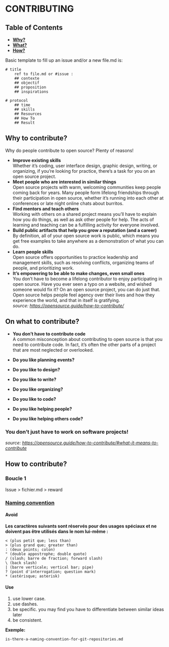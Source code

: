 # CONTRIBUTING

## Table of Contents
- [**Why?**](https://github.com/openfab-lab/openfab/blob/master/CONTRIBUTING.md#why-to-contribute)
- [**What?**](https://github.com/openfab-lab/openfab/blob/master/CONTRIBUTING.md#on-what-to-contribute)
- [**How?**](https://github.com/openfab-lab/openfab/blob/master/CONTRIBUTING.md#how-to-contribute)

Basic template to fill up an issue and/or a new file.md is:
```
# title
	ref to file.md or #issue :
	## contexte
	## objectif
	## proposition
	## inspirations
```
```	
# protocol
	## time 
	## skills
	## Resources
	## How To
	## Result
```


## Why to contribute?
Why do people contribute to open source? Plenty of reasons!   
- **Improve existing skills**   
Whether it’s coding, user interface design, graphic design, writing, or organizing, if you’re looking for practice, there’s a task for you on an open source project.
- **Meet people who are interested in similar things**  
Open source projects with warm, welcoming communities keep people coming back for years. Many people form lifelong friendships through their participation in open source, whether it’s running into each other at conferences or late night online chats about burritos.
- **Find mentors and teach others**	  
Working with others on a shared project means you’ll have to explain how you do things, as well as ask other people for help. The acts of learning and teaching can be a fulfilling activity for everyone involved.
- **Build public artifacts that help you grow a reputation (and a career)**  
By definition, all of your open source work is public, which means you get free examples to take anywhere as a demonstration of what you can do.
- **Learn people skills**  
Open source offers opportunities to practice leadership and management skills, such as resolving conflicts, organizing teams of people, and prioritizing work.
- **It’s empowering to be able to make changes, even small ones**  
You don’t have to become a lifelong contributor to enjoy participating in open source. Have you ever seen a typo on a website, and wished someone would fix it? On an open source project, you can do just that. Open source helps people feel agency over their lives and how they experience the world, and that in itself is gratifying.  
*source: https://opensource.guide/how-to-contribute/*

## On what to contribute? 
- **You don’t have to contribute code**  
A common misconception about contributing to open source is that you need to contribute code. In fact, it’s often the other parts of a project that are most neglected or overlooked. 
 
- **Do you like planning events?**  
- **Do you like to design?**  
- **Do you like to write?**
- **Do you like organizing?**
- **Do you like to code?**
- **Do you like helping people?**
- **Do you like helping others code?**
### You don’t just have to work on software projects!
*source: https://opensource.guide/how-to-contribute/#what-it-means-to-contribute*

## How to contribute?
### Boucle 1
Issue > fichier.md > reward  

### [Naming convention](/xx-ressource/naming-convention.md)
#### Avoid
**Les caractères suivants sont réservés pour des usages spéciaux et ne doivent pas être utilisés dans le nom lui-même :**

    < (plus petit que; less than)
    > (plus grand que; greater than)
    : (deux points; colon)
    " (double appostrophe; double quote)
    / (slash; barre de fraction; forward slash)
    \ (back slash)
    | (barre verticale; vertical bar; pipe)
    ? (point d'interrogation; question mark)
    * (astérisque; asterisk)
#### Use
1. use lower case.
2. use dashes.
3. be specific. you may find you have to differentiate between similar ideas later
4. be consistent.

**Exemple:**

    is-there-a-naming-convention-for-git-repositories.md

